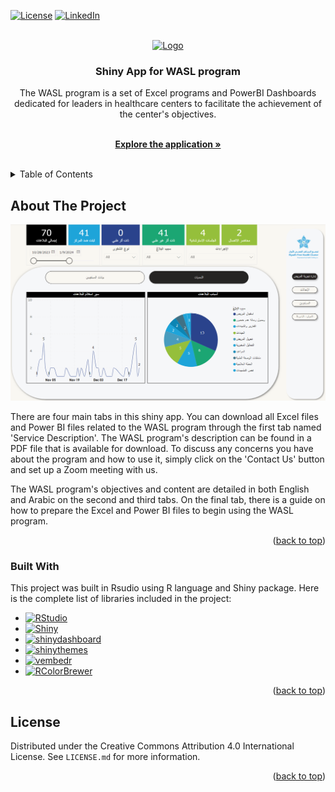 <a name="readme-top"></a>

[![License][license-shield]][license-url]
[![LinkedIn][linkedin-shield]][linkedin-url]

<!-- PROJECT LOGO -->
<br />
<div align="center">
  <a href="https://abdullah-hr.shinyapps.io/Employee_Report/">
    <img src="www/Saudi-Ministry-of-Health-Logo.ico" alt="Logo" width="80" height="80">
  </a>

  <h3 align="center">Shiny App for WASL program</h3>

  <p align="center">

  The WASL program is a set of Excel programs and PowerBI Dashboards dedicated for leaders in healthcare centers to facilitate the achievement of the center's objectives.

<br />
    <a href="https://abdullah-hr.shinyapps.io/Employee_Report/"><strong>Explore the application »</strong></a>
    <br />
    <br />
  </p>
</div>

<!-- TABLE OF CONTENTS -->
<details>
  <summary>Table of Contents</summary>
  <ol>
    <li>
      <a href="#about-the-project">About The Project</a>
      <ul>
        <li><a href="#built-with">Built With</a></li>
      </ul>
    </li>
    <li><a href="#license">License</a></li>
  </ol>
</details>

<!-- ABOUT THE PROJECT -->
## About The Project

![Product Name Screen Shot][product-screenshot]

There are four main tabs in this shiny app. You can download all Excel files and Power BI files related to the WASL program through the first tab named 'Service Description'. The WASL program's description can be found in a PDF file that is available for download. To discuss any concerns you have about the program and how to use it, simply click on the 'Contact Us' button and set up a Zoom meeting with us.

The WASL program's objectives and content are detailed in both English and Arabic on the second and third tabs. On the final tab, there is a guide on how to prepare the Excel and Power BI files to begin using the WASL program.

<p align="right">(<a href="#readme-top">back to top</a>)</p>



### Built With

This project was built in Rsudio using R language and Shiny package. Here is the complete list of libraries included in the project:

* [![RStudio][RStudio.com]][RStudio-url]
* [![Shiny][Shiny.com]][Shiny-url]
* [![shinydashboard][shinydashboard.com]][shinydashboard-url]
* [![shinythemes][shinythemes.com]][shinythemes-url]
* [![vembedr][vembedr.com]][vembedr-url]
* [![RColorBrewer][RColorBrewer.com]][RColorBrewer-url]

<p align="right">(<a href="#readme-top">back to top</a>)</p>

<!-- LICENSE -->
## License

Distributed under the Creative Commons Attribution 4.0 International License. See `LICENSE.md` for more information.

<p align="right">(<a href="#readme-top">back to top</a>)</p>

<!-- MARKDOWN LINKS & IMAGES -->
<!-- https://www.markdownguide.org/basic-syntax/#reference-style-links -->
[license-shield]: https://img.shields.io/github/license/othneildrew/Best-README-Template.svg?style=for-the-badge
[license-url]: https://github.com/0abdullah0sami0/Main-Saudi-Population-App/blob/master/LICENSE.md
[linkedin-shield]: https://img.shields.io/badge/-LinkedIn-black.svg?style=for-the-badge&logo=linkedin&colorB=555
[linkedin-url]: https://www.linkedin.com/in/abdullahalshalaan/
[product-screenshot]: www/application.png
[RStudio.com]: https://img.shields.io/badge/RStudio-blue?style=for-the-badge&logo=rstudio
[RStudio-url]: https://posit.co/download/rstudio-desktop/
[Shiny.com]: https://img.shields.io/badge/Shiny-Package-blue?style=for-the-badge
[Shiny-url]: https://www.rstudio.com/products/shiny/
[shinydashboard.com]: https://img.shields.io/badge/shinydashboard-Package-blue?style=for-the-badge
[shinydashboard-url]: https://www.rdocumentation.org/packages/shinydashboard/versions/0.7.2
[shinythemes.com]: https://img.shields.io/badge/shinythemes-Package-blue?style=for-the-badge
[shinythemes-url]: https://www.rdocumentation.org/packages/shinythemes/versions/1.2.0
[vembedr.com]: https://img.shields.io/badge/vembedr-Package-blue?style=for-the-badge
[vembedr-url]: https://www.rdocumentation.org/packages/vembedr/versions/0.1.5
[RColorBrewer.com]: https://img.shields.io/badge/RColorBrewer-Package-blue?style=for-the-badge
[RColorBrewer-url]: https://rdrr.io/cran/RColorBrewer/
